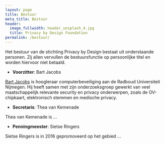 ```yaml
---
layout: page
title: Bestuur
meta_title: Bestuur
header:
  image_fullwidth: header_unsplash_4.jpg
  title: Privacy by Design Foundation
permalink: /bestuur/
---
```

Het bestuur van de stichting Privacy by Design bestaat uit
onderstaande personen. Zij allen vervullen de bestuursfunctie op 
persoonlijke titel en worden hiervoor niet betaald.

 * **Voorzitter**: Bart Jacobs

 [Bart Jacobs](http://www.cs.ru.nl/~bart) is hoogleraar
 computerbeveiliging aan de Radboud Universiteit Nijmegen. Hij heeft
 samen met zijn onderzoeksgroep gewerkt van veel maatschappelijk
 relevante security en privacy onderwerpen, zoals de OV-chipkaart,
 elektronisch stemmen en medische privacy.

 * **Secretaris**: Thea van Kemenade

Thea van Kemenade is ...

 * **Penningmeester**: Sietse Ringers

Sietse Ringers is in 2016 gepromoveerd op het gebied ...
